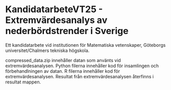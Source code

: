 # KandidatarbeteVT25 - Extremvärdesanalys av nederbördstrender i Sverige
Ett kandidatarbete vid institutionen för Matematiska vetenskaper, Göteborgs universitet/Chalmers tekniska högskola.

compressed_data.zip innehåller datan som använts vid extremvärdesanalysen. 
Python filerna innehåller kod för insamlingen och förbehandlningen av datan.
R filerna innehåller kod för extremvärdesanalysen.
Resultat från extremvärdesanalysen återfinns i resultat mappen.
